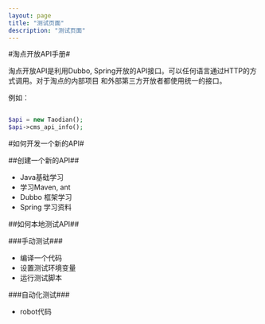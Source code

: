 ```yaml
---
layout: page
title: "测试页面"
description: "测试页面"
---
```


#淘点开放API手册#

淘点开放API是利用Dubbo, Spring开放的API接口。可以任何语言通过HTTP的方式调用。对于淘点的内部项目
和外部第三方开放者都使用统一的接口。

例如：

```php 

$api = new Taodian();
$api->cms_api_info();

```


#如何开发一个新的API#

##创建一个新的API##


*  Java基础学习
*  学习Maven, ant
*  Dubbo 框架学习
*  Spring 学习资料


##如何本地测试API##

###手动测试###

*  编译一个代码
*  设置测试环境变量
*  运行测试脚本

###自动化测试###
*  robot代码

